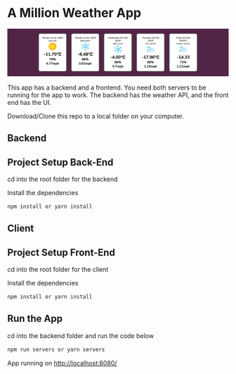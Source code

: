 # A Million Weather App

![A Million Weather App](/img/million.jpeg 'A Million Weather App')

This app has a backend and a frontend. You need both servers to be running for the app to work. The backend has the weather API, and the front end has the UI.

Download/Clone this repo to a local folder on your computer.

## Backend

## Project Setup Back-End

cd into the root folder for the backend

Install the dependencies

```bash
npm install or yarn install
```

## Client

## Project Setup Front-End

cd into the root folder for the client

Install the dependencies

```bash
npm install or yarn install
```

## Run the App

cd into the backend folder and run the code below

```bash
npm run servers or yarn servers
```

App running on [http://localhost:8080/](http://localhost:8080/)
